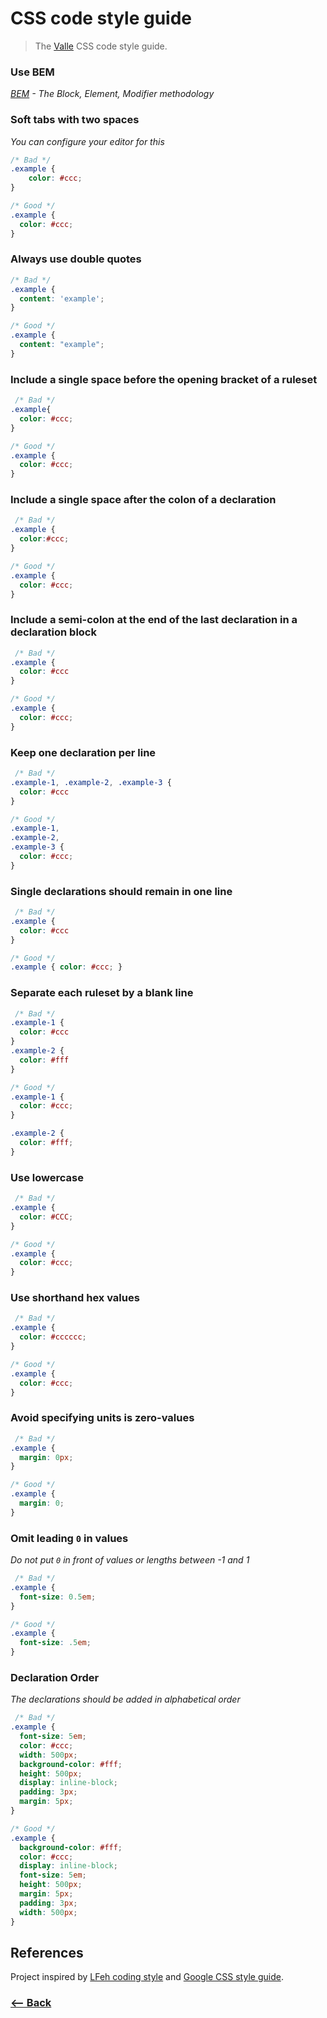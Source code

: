 # CSS code style guide

> The [Valle](https://github.com/valleweb) CSS code style guide.

### Use BEM
*[BEM](http://getbem.com/introduction/) - The Block, Element, Modifier methodology*

### Soft tabs with two spaces

*You can configure your editor for this*

```css
/* Bad */
.example {
    color: #ccc;
}
```

```css
/* Good */
.example {
  color: #ccc;
}
```

### Always use double quotes

```css
/* Bad */
.example {
  content: 'example';
}
```

```css
/* Good */
.example {
  content: "example";
}
```

### Include a single space before the opening bracket of a ruleset

```css
 /* Bad */
.example{
  color: #ccc;
}
```

```css
/* Good */
.example {
  color: #ccc;
}
```

### Include a single space after the colon of a declaration

```css
 /* Bad */
.example {
  color:#ccc;
}
```

```css
/* Good */
.example {
  color: #ccc;
}
```

### Include a semi-colon at the end of the last declaration in a declaration block

```css
 /* Bad */
.example {
  color: #ccc
}
```

```css
/* Good */
.example {
  color: #ccc;
}
```

### Keep one declaration per line

```css
 /* Bad */
.example-1, .example-2, .example-3 {
  color: #ccc
}
```

```css
/* Good */
.example-1,
.example-2,
.example-3 {
  color: #ccc;
}
```

### Single declarations should remain in one line

```css
 /* Bad */
.example {
  color: #ccc
}
```

```css
/* Good */
.example { color: #ccc; }
```

### Separate each ruleset by a blank line

```css
 /* Bad */
.example-1 {
  color: #ccc
}
.example-2 {
  color: #fff
}
```

```css
/* Good */
.example-1 {
  color: #ccc;
}

.example-2 {
  color: #fff;
}
```

### Use lowercase

```css
 /* Bad */
.example {
  color: #CCC;
}
```

```css
/* Good */
.example {
  color: #ccc;
}
```

### Use shorthand hex values

```css
 /* Bad */
.example {
  color: #cccccc;
}
```

```css
/* Good */
.example {
  color: #ccc;
}
```

### Avoid specifying units is zero-values

```css
 /* Bad */
.example {
  margin: 0px;
}
```

```css
/* Good */
.example {
  margin: 0;
}
```

### Omit leading `0` in values

*Do not put `0` in front of values or lengths between -1 and 1*

```css
 /* Bad */
.example {
  font-size: 0.5em;
}
```

```css
/* Good */
.example {
  font-size: .5em;
}
```

### Declaration Order

*The declarations should be added in alphabetical order*

```css
 /* Bad */
.example {
  font-size: 5em;
  color: #ccc;
  width: 500px;
  background-color: #fff;
  height: 500px;
  display: inline-block;
  padding: 3px;
  margin: 5px;
}
```

```css
/* Good */
.example {
  background-color: #fff;
  color: #ccc;
  display: inline-block;
  font-size: 5em;
  height: 500px;
  margin: 5px;
  padding: 3px;
  width: 500px;
}
```

## References

Project inspired by [LFeh coding style](https://github.com/LFeh/coding-style/blob/master/README.md#css) and [Google CSS style guide](https://google.github.io/styleguide/htmlcssguide.html#CSS).

### [<-- Back](https://github.com/valleweb/valle-style-guide)
